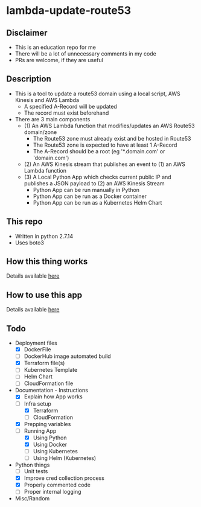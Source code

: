 # lambda-update-route53

## Disclaimer

- This is an education repo for me
- There will be a lot of unnecessary comments in my code
- PRs are welcome, if they are useful

## Description

- This is a tool to update a route53 domain using a local script, AWS Kinesis and AWS Lambda
  - A specified A-Record will be updated
  - The record must exist beforehand
- There are 3 main components
  - (1) An AWS Lambda function that modifies/updates an AWS Route53 domain/zone
    - The Route53 zone must already exist and be hosted in Route53
    - The Route53 zone is expected to have at least 1 A-Record
    - The A-Record should be a root (eg '*.domain.com' or 'domain.com')
  - (2) An AWS Kinesis stream that publishes an event to (1) an AWS Lambda function
  - (3) A Local Python App which checks current public IP and publishes a JSON payload to (2) an AWS Kinesis Stream
    - Python App can be run manually in Python
    - Python App can be run as a Docker container
    - Python App can be run as a Kubernetes Helm Chart

## This repo

- Written in python 2.7.14
- Uses boto3

## How this thing works

Details available [here](docs/workflow.md)

## How to use this app

Details available [here](docs/setup.md)

## Todo

- Deployment files
  - [x] DockerFile
  - [ ] DockerHub image automated build
  - [x] Terraform file(s)
  - [ ] Kubernetes Template
  - [ ] Helm Chart
  - [ ] CloudFormation file
- Documentation - Instructions
  - [x] Explain how App works
  - [ ] Infra setup
    - [x] Terraform
    - [ ] CloudFormation
  - [x] Prepping variables
  - [ ] Running App
    - [x] Using Python
    - [x] Using Docker
    - [ ] Using Kubernetes
    - [ ] Using Helm (Kubernetes)
- Python things
  - [ ] Unit tests
  - [x] Improve cred collection process
  - [x] Properly commented code
  - [ ] Proper internal logging
- Misc/Random